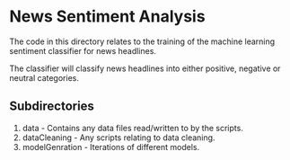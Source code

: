 # News Sentiment Analysis
The code in this directory relates to the training of the machine learning sentiment classifier for news headlines. 

The classifier will classify news headlines into either positive, negative or neutral categories. 

## Subdirectories
1. data - Contains any data files read/written to by the scripts. 
2. dataCleaning - Any scripts relating to data cleaning. 
3. modelGenration - Iterations of different models. 